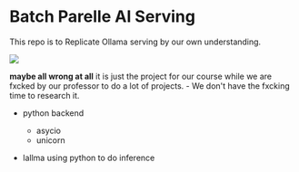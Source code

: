 # Batch Parelle AI Serving

This repo is to Replicate Ollama serving by our own understanding.


<img src="./overall_0.png">

**maybe all wrong at all**
it is just the project for our course while we are fxcked by our professor to do a lot of projects.
    - We don't have the fxcking time to research it.

- python backend 
  - asycio
  - unicorn
  
- lallma using python to do inference